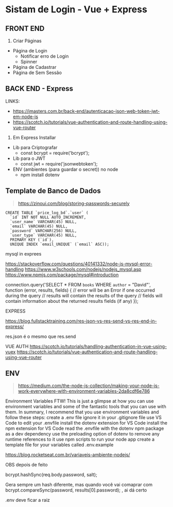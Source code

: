 # Sistam  de Login - Vue + Express 

## FRONT END
1. Criar Páginas
 + Página de Login
   - Notificar erro de Login
   - Spinner
 + Página de Cadastrar
 + Página de Sem Sessão

## BACK END - Express
LINKS:
+ https://imasters.com.br/back-end/autenticacao-json-web-token-jwt-em-node-js
+ https://scotch.io/tutorials/vue-authentication-and-route-handling-using-vue-router


1. Em Express Installar
 + Lib para Criptografar
   - const bcrypt = require('bcrypt');
 + Lib para o JWT
   - const jwt = require('jsonwebtoken'); 
 + ENV (ambientes (para guardar o secret)) no node
   - npm install dotenv

## Template de Banco de Dados
> https://zinoui.com/blog/storing-passwords-securely

```
CREATE TABLE `price_log_bd`.`user` (
  `id` INT NOT NULL AUTO_INCREMENT,
  `user_name` VARCHAR(45) NULL,
  `email` VARCHAR(45) NULL,
  `password` VARCHAR(256) NULL,
  `user_type` VARCHAR(45) NULL,
  PRIMARY KEY (`id`),
  UNIQUE INDEX `email_UNIQUE` (`email` ASC));
```


mysql in exprees 

https://stackoverflow.com/questions/40141332/node-js-mysql-error-handling
https://www.w3schools.com/nodejs/nodejs_mysql.asp
https://www.npmjs.com/package/mysql#introduction

connection.query('SELECT * FROM `books` WHERE `author` = "David"', function (error, results, fields) {
  // error will be an Error if one occurred during the query
  // results will contain the results of the query
  // fields will contain information about the returned results fields (if any)
});

EXPRESS

https://blog.fullstacktraining.com/res-json-vs-res-send-vs-res-end-in-express/

res.json é o mesmo que res.send


VUE AUTH
https://scotch.io/tutorials/handling-authentication-in-vue-using-vuex
https://scotch.io/tutorials/vue-authentication-and-route-handling-using-vue-router

## ENV

> https://medium.com/the-node-js-collection/making-your-node-js-work-everywhere-with-environment-variables-2da8cdf6e786

Environment Variables FTW!
This is just a glimpse at how you can use environment variables and some of the fantastic tools that you can use with them. In summary, I recommend that you use environment variables and follow these steps:
create a .env file
ignore it in your .gitignore file
use VS Code to edit your .envfile
install the dotenv extension for VS Code
install the npm extension for VS Code
read the .envfile with the dotenv npm package as a dev dependency
use the preloading option of dotenv to remove any runtime references to it
use npm scripts to run your node app
create a template file for your variables called .env.example

https://blog.rocketseat.com.br/variaveis-ambiente-nodejs/


OBS depois de feito


 bcrypt.hashSync(req.body.password, salt);

Gera sempre um hash diferente, mas quando você vai comaprar com bcrypt.compareSync(password, results[0].password); , ai dá certo

.env deve ficar a raiz
